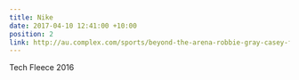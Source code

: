 ```yaml
---
title: Nike
date: 2017-04-10 12:41:00 +10:00
position: 2
link: http://au.complex.com/sports/beyond-the-arena-robbie-gray-casey-foley-kim-ravaillion
---
```


Tech Fleece 2016